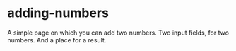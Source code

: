 # adding-numbers
A simple page on which you can add two numbers. Two input fields, for two numbers. And a place for a result.
